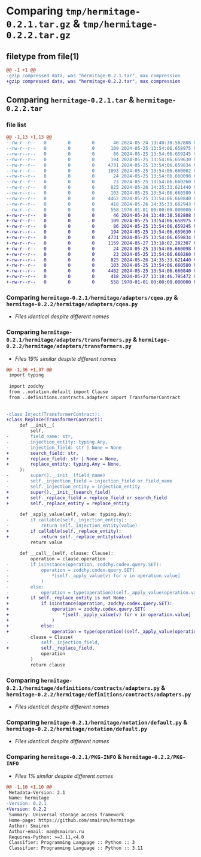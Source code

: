 # Comparing `tmp/hermitage-0.2.1.tar.gz` & `tmp/hermitage-0.2.2.tar.gz`

## filetype from file(1)

```diff
@@ -1 +1 @@
-gzip compressed data, was "hermitage-0.2.1.tar", max compression
+gzip compressed data, was "hermitage-0.2.2.tar", max compression
```

## Comparing `hermitage-0.2.1.tar` & `hermitage-0.2.2.tar`

### file list

```diff
@@ -1,13 +1,13 @@
--rw-r--r--   0        0        0       46 2024-05-24 13:40:38.562808 hermitage-0.2.1/README.md
--rw-r--r--   0        0        0      109 2024-05-25 13:54:06.658975 hermitage-0.2.1/hermitage/__init__.py
--rw-r--r--   0        0        0       86 2024-05-25 13:54:06.659245 hermitage-0.2.1/hermitage/adapters/__init__.py
--rw-r--r--   0        0        0      194 2024-05-25 13:54:06.659630 hermitage-0.2.1/hermitage/adapters/constraints.py
--rw-r--r--   0        0        0     4731 2024-05-25 13:54:06.659834 hermitage-0.2.1/hermitage/adapters/cqea.py
--rw-r--r--   0        0        0     1093 2024-05-25 13:54:06.660002 hermitage-0.2.1/hermitage/adapters/transformers.py
--rw-r--r--   0        0        0       24 2024-05-25 13:54:06.660098 hermitage-0.2.1/hermitage/definitions/__init__.py
--rw-r--r--   0        0        0       23 2024-05-25 13:54:06.660260 hermitage-0.2.1/hermitage/definitions/contracts/__init__.py
--rw-r--r--   0        0        0      825 2024-05-26 14:35:33.621440 hermitage-0.2.1/hermitage/definitions/contracts/adapters.py
--rw-r--r--   0        0        0      103 2024-05-25 13:54:06.660580 hermitage-0.2.1/hermitage/notation/__init__.py
--rw-r--r--   0        0        0     4462 2024-05-25 13:54:06.660840 hermitage-0.2.1/hermitage/notation/default.py
--rw-r--r--   0        0        0      418 2024-05-26 14:35:33.602943 hermitage-0.2.1/pyproject.toml
--rw-r--r--   0        0        0      558 1970-01-01 00:00:00.000000 hermitage-0.2.1/PKG-INFO
+-rw-r--r--   0        0        0       46 2024-05-24 13:40:38.562808 hermitage-0.2.2/README.md
+-rw-r--r--   0        0        0      109 2024-05-25 13:54:06.658975 hermitage-0.2.2/hermitage/__init__.py
+-rw-r--r--   0        0        0       86 2024-05-25 13:54:06.659245 hermitage-0.2.2/hermitage/adapters/__init__.py
+-rw-r--r--   0        0        0      194 2024-05-25 13:54:06.659630 hermitage-0.2.2/hermitage/adapters/constraints.py
+-rw-r--r--   0        0        0     4731 2024-05-25 13:54:06.659834 hermitage-0.2.2/hermitage/adapters/cqea.py
+-rw-r--r--   0        0        0     1159 2024-05-27 13:18:02.202307 hermitage-0.2.2/hermitage/adapters/transformers.py
+-rw-r--r--   0        0        0       24 2024-05-25 13:54:06.660098 hermitage-0.2.2/hermitage/definitions/__init__.py
+-rw-r--r--   0        0        0       23 2024-05-25 13:54:06.660260 hermitage-0.2.2/hermitage/definitions/contracts/__init__.py
+-rw-r--r--   0        0        0      825 2024-05-26 14:35:33.621440 hermitage-0.2.2/hermitage/definitions/contracts/adapters.py
+-rw-r--r--   0        0        0      103 2024-05-25 13:54:06.660580 hermitage-0.2.2/hermitage/notation/__init__.py
+-rw-r--r--   0        0        0     4462 2024-05-25 13:54:06.660840 hermitage-0.2.2/hermitage/notation/default.py
+-rw-r--r--   0        0        0      418 2024-05-27 13:18:46.795472 hermitage-0.2.2/pyproject.toml
+-rw-r--r--   0        0        0      558 1970-01-01 00:00:00.000000 hermitage-0.2.2/PKG-INFO
```

### Comparing `hermitage-0.2.1/hermitage/adapters/cqea.py` & `hermitage-0.2.2/hermitage/adapters/cqea.py`

 * *Files identical despite different names*

### Comparing `hermitage-0.2.1/hermitage/adapters/transformers.py` & `hermitage-0.2.2/hermitage/adapters/transformers.py`

 * *Files 19% similar despite different names*

```diff
@@ -1,36 +1,37 @@
 import typing
 
 import zodchy
 from ..notation.default import Clause
 from ..definitions.contracts.adapters import TransformerContract
 
 
-class Inject(TransformerContract):
+class Replace(TransformerContract):
     def __init__(
         self,
-        field_name: str,
-        injection_entity: typing.Any,
-        injection_field: str | None = None
+        search_field: str,
+        replace_field: str | None = None,
+        replace_entity: typing.Any = None,
     ):
-        super().__init__(field_name)
-        self._injection_field = injection_field or field_name
-        self._injection_entity = injection_entity
+        super().__init__(search_field)
+        self._replace_field = replace_field or search_field
+        self._replace_entity = replace_entity
 
     def _apply_value(self, value: typing.Any):
-        if callable(self._injection_entity):
-            return self._injection_entity(value)
+        if callable(self._replace_entity):
+            return self._replace_entity(value)
         return value
 
     def __call__(self, clause: Clause):
         operation = clause.operation
-        if isinstance(operation, zodchy.codex.query.SET):
-            operation = zodchy.codex.query.SET(
-                *[self._apply_value(v) for v in operation.value]
-            )
-        else:
-            operation = type(operation)(self._apply_value(operation.value))
+        if self._replace_entity is not None:
+            if isinstance(operation, zodchy.codex.query.SET):
+                operation = zodchy.codex.query.SET(
+                    *[self._apply_value(v) for v in operation.value]
+                )
+            else:
+                operation = type(operation)(self._apply_value(operation.value))
         clause = Clause(
-            self._injection_field,
+            self._replace_field,
             operation
         )
         return clause
```

### Comparing `hermitage-0.2.1/hermitage/definitions/contracts/adapters.py` & `hermitage-0.2.2/hermitage/definitions/contracts/adapters.py`

 * *Files identical despite different names*

### Comparing `hermitage-0.2.1/hermitage/notation/default.py` & `hermitage-0.2.2/hermitage/notation/default.py`

 * *Files identical despite different names*

### Comparing `hermitage-0.2.1/PKG-INFO` & `hermitage-0.2.2/PKG-INFO`

 * *Files 1% similar despite different names*

```diff
@@ -1,10 +1,10 @@
 Metadata-Version: 2.1
 Name: hermitage
-Version: 0.2.1
+Version: 0.2.2
 Summary: Universal storage access framework
 Home-page: https://github.com/smairon/hermitage
 Author: Smairon
 Author-email: man@smairon.ru
 Requires-Python: >=3.11,<4.0
 Classifier: Programming Language :: Python :: 3
 Classifier: Programming Language :: Python :: 3.11
```


